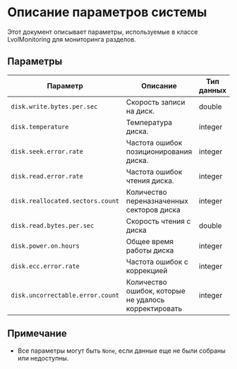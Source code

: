 # Описание параметров системы

Этот документ описывает параметры, используемые в классе LvolMonitoring для мониторинга разделов.

## Параметры

| Параметр                         | Описание                                             | Тип данных | Величина   |
|----------------------------------|------------------------------------------------------|------------|------------|
| `disk.write.bytes.per.sec`       | Скорость записи на диск.                             | double     | байт/сек   |
| `disk.temperature`               | Температура диска.                                   | integer    | C          |
| `disk.seek.error.rate`           | Частота ошибок позиционирования диска.               | integer    | ошибок/сек |
| `disk.read.error.rate`           | Частота ошибок чтения диска.                         | integer    | ошибок/сек |
| `disk.reallocated.sectors.count` | Количество переназначенных секторов диска            | integer    | none       |
| `disk.read.bytes.per.sec`        | Скорость чтения с диска                              | double     | байт/сек   |
| `disk.power.on.hours`            | Общее время работы диска                             | integer    | ч          |
| `disk.ecc.error.rate`            | Частота ошибок с коррекцией                          | integer    | ошибок/сек |
| `disk.uncorrectable.error.count` | Количество ошибок, которые не удалось корректировать | integer    | ошибок/сек |

## Примечание

- Все параметры могут быть `None`, если данные еще не были собраны или недоступны.